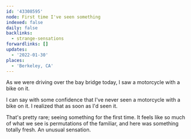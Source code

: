 ```yaml
---
id: '43308595'
node: First time I've seen something
indexed: false
daily: false
backlinks:
  - strange-sensations
forwardlinks: []
updates:
  - '2022-01-30'
places:
  - 'Berkeley, CA'
---
```

As we were driving over the bay bridge today, I saw a motorcycle with a bike on it. 

I can say with some confidence that I've never seen a motorcycle with a bike on it. I realized that as soon as I'd seen it. 

That's pretty rare; seeing something for the first time. It feels like so much of what we see is permutations of the familiar, and here was something totally fresh. An unusual sensation. 
